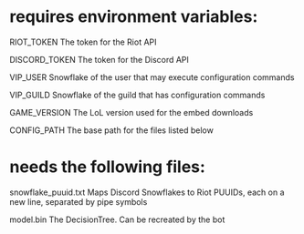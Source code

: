 # requires environment variables:

RIOT_TOKEN              The token for the Riot API

DISCORD_TOKEN           The token for the Discord API

VIP_USER                Snowflake of the user that may execute configuration commands

VIP_GUILD               Snowflake of the guild that has configuration commands

GAME_VERSION            The LoL version used for the embed downloads

CONFIG_PATH             The base path for the files listed below


# needs the following files:

snowflake_puuid.txt     Maps Discord Snowflakes to Riot PUUIDs, each on a new line, separated by pipe symbols

model.bin               The DecisionTree. Can be recreated by the bot